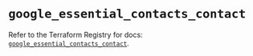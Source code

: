 # `google_essential_contacts_contact`

Refer to the Terraform Registry for docs: [`google_essential_contacts_contact`](https://registry.terraform.io/providers/hashicorp/google/6.43.0/docs/resources/essential_contacts_contact).
